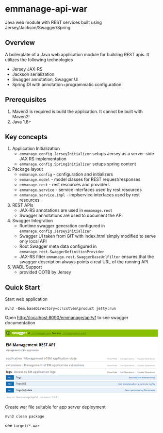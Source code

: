 # emmanage-api-war
Java web module with REST services built using Jersey/Jackson/Swagger/Spring

## Overview

A boilerplate of a Java web application module for building REST apis. It 
utilizes the following technologies

* Jersey JAX-RS
* Jackson serialization
* Swagger annotation, Swagger UI
* Spring DI with annotation+programmatic configuration

## Prerequisites
1. Maven3 is required is build the application. It cannot be built with Maven2!
1. Java 1.8+

## Key concepts
1. Application Initialization
   * `emmanage.config.JerseyInitializer` setups Jersey as a server-side JAX RS implementation
   * `emmanage.config.SpringInitializer` setups spring content
1. Package layout
   * `emmanage.config` - configuration and initializers
   * `emmanage.model` - model classes for REST request/responses
   * `emmanage.rest` - rest resources and providers
   * `emmanage.service` - service interfaces used by rest resources
   * `emmanage.service.impl` - implservice interfaces used by rest resources
1. REST APIs
   * JAX-RS annotations are used in `emmanage.rest`
   * Swagger annotations are used to document the API
1. Swagger Integration
   * Runtime swagger generation configured in `emmanage.config.JerseyInitializer` 
   * Swagger UI taken from GIT with index.html simply modified to serve only local API
   * Root Swagger meta data configured in `emmanage.rest.SwaggerDefinitionProvider`
   * JAX-RS filter `emmanage.rest.SwaggerBaseUrlFilter` ensures that the swagger description always points a real URL of the running API  
1. WADL Support
   * provided OOTB by Jersey

## Quick Start
Start web application
```
mvn3 -Dem.baseDirectory=c:\cst\em\product jetty:run
```
Open [http://localhost:8090/emmanage/api/v1](http://localhost:8090/emmanage/api/v1) to see swagger documentation

![Swagger UI](swagger-ui.png)

Create war file suitable for app server deployment
```
mvn3 clean package
```
see `target/*.war`
